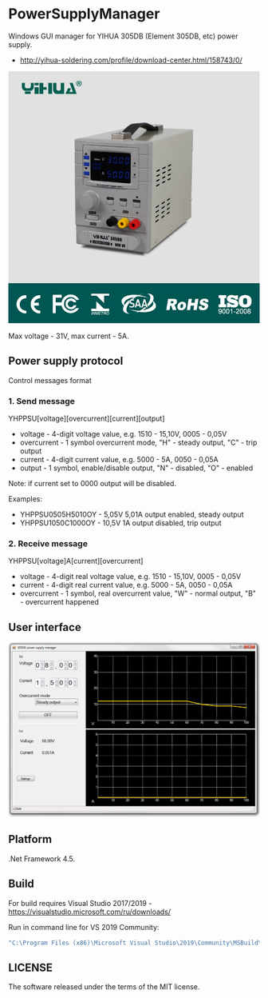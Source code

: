 # PowerSupplyManager
Windows GUI manager for YIHUA 305DB (Element 305DB, etc) power supply.

- http://yihua-soldering.com/profile/download-center.html/158743/0/

![Screenshot](./305db-1.jpg)

Max voltage - 31V, max current - 5A.

## Power supply protocol
Control messages format

### 1. Send message
YHPPSU[voltage][overcurrent][current][output]

- voltage - 4-digit voltage value, e.g. 1510 - 15,10V, 0005 - 0,05V
- overcurrent - 1 symbol overcurrent mode, "H" - steady output, "C" - trip output
- current - 4-digit current value, e.g. 5000 - 5A, 0050 - 0,05A
- output - 1 symbol, enable/disable output, "N" - disabled, "O" - enabled

Note: if current set to 0000 output will be disabled.

Examples:
- YHPPSU0505H5010OY - 5,05V 5,01A output enabled, steady output
- YHPPSU1050C1000OY - 10,5V 1A output disabled, trip output

### 2. Receive message
YHPPSU[voltage]A[current][overcurrent]
- voltage - 4-digit real voltage value, e.g. 1510 - 15,10V, 0005 - 0,05V
- current - 4-digit real current value, e.g. 5000 - 5A, 0050 - 0,05A
- overcurrent - 1 symbol, real overcurrent value, "W" - normal output, "B" - overcurrent happened

## User interface

![Screenshot](./main_form_screen.png)

## Platform

.Net Framework 4.5.

## Build

For build requires Visual Studio 2017/2019 - https://visualstudio.microsoft.com/ru/downloads/

Run in command line for VS 2019 Community:
```bash
"C:\Program Files (x86)\Microsoft Visual Studio\2019\Community\MSBuild\Current\Bin\MsBuild.exe" PowerSupplyManager.sln /p:Configuration=Release
```

## LICENSE

The software released under the terms of the MIT license.
